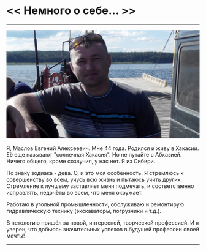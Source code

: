 #  << Немного о себе... >> 
----
![фото](img/2014703174834.jpg)

Я, Маслов Евгений Алексеевич. Мне 44 года. Родился и живу в Хакасии. Её еще называют "солнечная Хакасия". Но не путайте с Абхазией. Ничего общего, кроме созвучия, у нас нет. Я из Сибири.

По знаку зодиака - дева. О, и это моя особенность. Я стремлюсь к совершенству во всем, учусь всю жизнь и пытаюсь учить других. Стремление к лучшему заставляет меня подмечать, и соответственно исправлять, недочёты во всем, что меня окружает. 

Работаю в угольной промышленности, обслуживаю и ремонтирую гидравлическую технику (экскаваторы, погрузчики и т.д.). 

В нетологию пришёл за новой, интересной, творческой профессией. И я уверен, что добьюсь значительных успехов в будущей профессии своей мечты! 

----